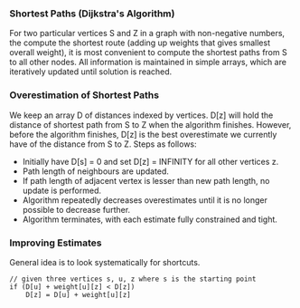 ### Shortest Paths (Dijkstra's Algorithm)

For two particular vertices S and Z in a graph with non-negative numbers, the compute the shortest route (adding up weights that gives smallest overall weight), it is most convenient to compute the shortest paths from S to all other nodes. All information is maintained in simple arrays, which are iteratively updated until solution is reached.

### Overestimation of Shortest Paths

We keep an array D of distances indexed by vertices. D[z] will hold the distance of shortest path from S to Z when the algorithm finishes. However, before the algorithm finishes, D[z] is the best overestimate we currently have of the distance from S to Z. Steps as follows:

- Initially have D[s] = 0 and set D[z] = INFINITY for all other vertices z.
- Path length of neighbours are updated.
- If path length of adjacent vertex is lesser than new path length, no update is performed.
- Algorithm repeatedly decreases overestimates until it is no longer possible to decrease further.
- Algorithm terminates, with each estimate fully constrained and tight.

### Improving Estimates

General idea is to look systematically for shortcuts.

```
// given three vertices s, u, z where s is the starting point
if (D[u] + weight[u][z] < D[z])
    D[z] = D[u] + weight[u][z]
```
